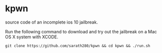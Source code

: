 # kpwn
source code of an incomplete ios 10 jailbreak.

Run the following command to download and try out the jailbreak on a Mac OS X system with XCODE.

```git clone https://github.com/sarath280/kpwn && cd kpwn && ./run.sh```
